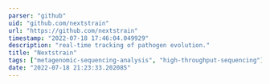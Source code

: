 ```yaml
---
parser: "github"
uid: "github.com/nextstrain"
url: "https://github.com/nextstrain"
timestamp: "2022-07-18 17:46:04.049929"
description: "real-time tracking of pathogen evolution."
title: "Nextstrain"
tags: ["metagenomic-sequencing-analysis", "high-throughput-sequencing"]
date: "2022-07-18 21:23:33.202085"
---
```

